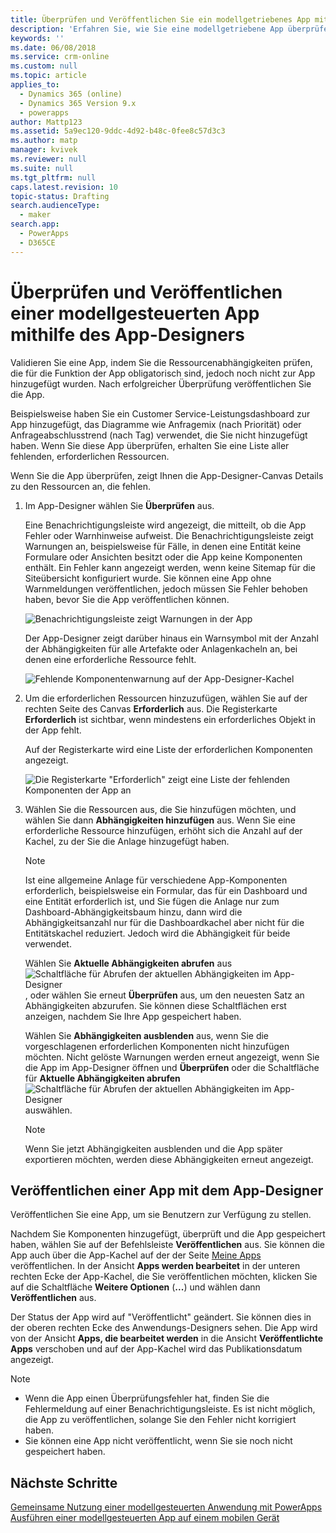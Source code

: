 ```yaml
---
title: Überprüfen und Veröffentlichen Sie ein modellgetriebenes App mithilfe des Anwendungs-Designers | MicrosoftDocs
description: 'Erfahren Sie, wie Sie eine modellgetriebene App überprüfen und veröffentlichen'
keywords: ''
ms.date: 06/08/2018
ms.service: crm-online
ms.custom: null
ms.topic: article
applies_to:
  - Dynamics 365 (online)
  - Dynamics 365 Version 9.x
  - powerapps
author: Mattp123
ms.assetid: 5a9ec120-9ddc-4d92-b48c-0fee8c57d3c3
ms.author: matp
manager: kvivek
ms.reviewer: null
ms.suite: null
ms.tgt_pltfrm: null
caps.latest.revision: 10
topic-status: Drafting
search.audienceType:
  - maker
search.app:
  - PowerApps
  - D365CE
---
```


# <a name="validate-and-publish-a-model-driven-app-using-the-app-designer"></a>Überprüfen und Veröffentlichen einer modellgesteuerten App mithilfe des App-Designers

Validieren Sie eine App, indem Sie die Ressourcenabhängigkeiten prüfen, die für die Funktion der App obligatorisch sind, jedoch noch nicht zur App hinzugefügt wurden. Nach erfolgreicher Überprüfung veröffentlichen Sie die App. 
  
Beispielsweise haben Sie ein Customer Service-Leistungsdashboard zur App hinzugefügt, das Diagramme wie Anfragemix (nach Priorität) oder Anfrageabschlusstrend (nach Tag) verwendet, die Sie nicht hinzugefügt haben. Wenn Sie diese App überprüfen, erhalten Sie eine Liste aller fehlenden, erforderlichen Ressourcen.  
  
Wenn Sie die App überprüfen, zeigt Ihnen die App-Designer-Canvas Details zu den Ressourcen an, die fehlen.  
  
1.  Im App-Designer wählen Sie **Überprüfen** aus.  
  
     Eine Benachrichtigungsleiste wird angezeigt, die mitteilt, ob die App Fehler oder Warnhinweise aufweist. Die Benachrichtigungsleiste zeigt Warnungen an, beispielsweise für Fälle, in denen eine Entität keine Formulare oder Ansichten besitzt oder die App keine Komponenten enthält. Ein Fehler kann angezeigt werden, wenn keine Sitemap für die Siteübersicht konfiguriert wurde. Sie können eine App ohne Warnmeldungen veröffentlichen, jedoch müssen Sie Fehler behoben haben, bevor Sie die App veröffentlichen können.  
  
     ![Benachrichtigungsleiste zeigt Warnungen in der App](media/app-designer-warning-notification.png "Benachrichtigungsleiste zeigt Warnungen in der App")  
  
     Der App-Designer zeigt darüber hinaus ein Warnsymbol mit der Anzahl der Abhängigkeiten für alle Artefakte oder Anlagenkacheln an, bei denen eine erforderliche Ressource fehlt.  
  
     ![Fehlende Komponentenwarnung auf der App-Designer-Kachel](media/warning--button-on-app-designer-tile.png "Fehlende Komponentenwarnung auf der App-Designer-Kachel")  
  
2.  Um die erforderlichen Ressourcen hinzuzufügen, wählen Sie auf der rechten Seite des Canvas **Erforderlich** aus. Die Registerkarte **Erforderlich** ist sichtbar, wenn mindestens ein erforderliches Objekt in der App fehlt.  
  
     Auf der Registerkarte wird eine Liste der erforderlichen Komponenten angezeigt.  
  
     ![Die Registerkarte "Erforderlich" zeigt eine Liste der fehlenden Komponenten der App an](media/app-designer-required-components-tab.png "Die Registerkarte \"Erforderlich\" zeigt eine Liste der fehlenden Komponenten der App an")  
  
3.  Wählen Sie die Ressourcen aus, die Sie hinzufügen möchten, und wählen Sie dann **Abhängigkeiten hinzufügen** aus. Wenn Sie eine erforderliche Ressource hinzufügen, erhöht sich die Anzahl auf der Kachel, zu der Sie die Anlage hinzugefügt haben.  
  
    > [!NOTE]
    >  Ist eine allgemeine Anlage für verschiedene App-Komponenten erforderlich, beispielsweise ein Formular, das für ein Dashboard und eine Entität erforderlich ist, und Sie fügen die Anlage nur zum Dashboard-Abhängigkeitsbaum hinzu, dann wird die Abhängigkeitsanzahl nur für die Dashboardkachel aber nicht für die Entitätskachel reduziert. Jedoch wird die Abhängigkeit für beide verwendet.  
    >   
    >  Wählen Sie **Aktuelle Abhängigkeiten abrufen** aus ![Schaltfläche für Abrufen der aktuellen Abhängigkeiten im App-Designer](media/app-designer-get-latest-dependencies.png "Schaltfläche für Abrufen der aktuellen Abhängigkeiten im App-Designer"), oder wählen Sie erneut **Überprüfen** aus, um den neuesten Satz an Abhängigkeiten abzurufen. Sie können diese Schaltflächen erst anzeigen, nachdem Sie Ihre App gespeichert haben.  
  
     Wählen Sie **Abhängigkeiten ausblenden** aus, wenn Sie die vorgeschlagenen erforderlichen Komponenten nicht hinzufügen möchten. Nicht gelöste Warnungen werden erneut angezeigt, wenn Sie die App im App-Designer öffnen und **Überprüfen** oder die Schaltfläche für **Aktuelle Abhängigkeiten abrufen** ![Schaltfläche für Abrufen der aktuellen Abhängigkeiten im App-Designer](media/app-designer-get-latest-dependencies.png "Schaltfläche für Abrufen der aktuellen Abhängigkeiten im App-Designer") auswählen.  
  
    > [!NOTE]
    >  Wenn Sie jetzt Abhängigkeiten ausblenden und die App später exportieren möchten, werden diese Abhängigkeiten erneut angezeigt.  
  
## <a name="publish-an-app-using-the-app-designer"></a>Veröffentlichen einer App mit dem App-Designer

Veröffentlichen Sie eine App, um sie Benutzern zur Verfügung zu stellen.  
  
 Nachdem Sie Komponenten hinzugefügt, überprüft und die App gespeichert haben, wählen Sie auf der Befehlsleiste **Veröffentlichen** aus. Sie können die App auch über die App-Kachel auf der der Seite [Meine Apps](advanced-navigation.md#apps) veröffentlichen. In der Ansicht **Apps werden bearbeitet** in der unteren rechten Ecke der App-Kachel, die Sie veröffentlichen möchten, klicken Sie auf die Schaltfläche **Weitere Optionen** (**...**) und wählen dann **Veröffentlichen** aus.  
  
 Der Status der App wird auf "Veröffentlicht" geändert. Sie können dies in der oberen rechten Ecke des Anwendungs-Designers sehen. Die App wird von der Ansicht **Apps, die bearbeitet werden** in die Ansicht **Veröffentlichte Apps** verschoben und auf der App-Kachel wird das Publikationsdatum angezeigt.  
  
> [!NOTE]
> - Wenn die App einen Überprüfungsfehler hat, finden Sie die Fehlermeldung auf einer Benachrichtigungsleiste. Es ist nicht möglich, die App zu veröffentlichen, solange Sie den Fehler nicht korrigiert haben.  
> - Sie können eine App nicht veröffentlicht, wenn Sie sie noch nicht gespeichert haben.  

## <a name="next-steps"></a>Nächste Schritte  
[Gemeinsame Nutzung einer modellgesteuerten Anwendung mit PowerApps](https://docs.microsoft.com/powerapps/maker/model-driven-apps/share-model-driven-app) <br/>
 [Ausführen einer modellgesteuerten App auf einem mobilen Gerät](https://docs.microsoft.com/powerapps/user/run-app-client-model-driven)   
 
